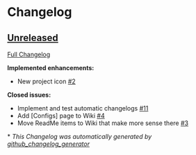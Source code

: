# Changelog

## [Unreleased](https://github.com/FreshAlacrity/cottage-industry/tree/HEAD)

[Full Changelog](https://github.com/FreshAlacrity/cottage-industry/compare/9fd412b164a561466a8ca9a5e163a4d7835f6bb0...HEAD)

**Implemented enhancements:**

- New project icon [\#2](https://github.com/FreshAlacrity/cottage-industry/issues/2)

**Closed issues:**

- Implement and test automatic changelogs [\#11](https://github.com/FreshAlacrity/cottage-industry/issues/11)
- Add \[Configs\] page to Wiki [\#4](https://github.com/FreshAlacrity/cottage-industry/issues/4)
- Move ReadMe items to Wiki that make more sense there [\#3](https://github.com/FreshAlacrity/cottage-industry/issues/3)



\* *This Changelog was automatically generated by [github_changelog_generator](https://github.com/github-changelog-generator/github-changelog-generator)*
